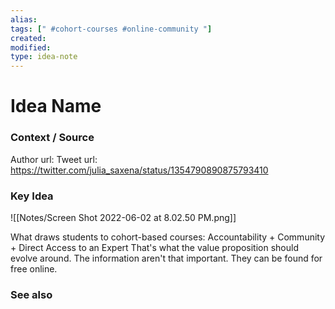 ```yaml
---
alias: 
tags: [" #cohort-courses #online-community "]
created: 
modified:
type: idea-note
---
```

# Idea Name

### Context / Source
Author
url: 
Tweet url: https://twitter.com/julia_saxena/status/1354790890875793410

### Key Idea

![[Notes/Screen Shot 2022-06-02 at 8.02.50 PM.png]]

What draws students to cohort-based courses: Accountability + Community + Direct Access to an Expert That's what the value proposition should evolve around. The information aren't that important. They can be found for free online.

### See also
